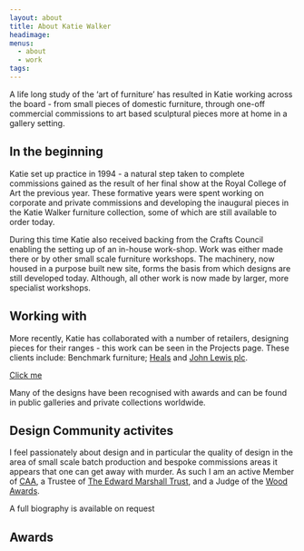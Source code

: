 ```yaml
---
layout: about
title: About Katie Walker
headimage: 
menus: 
  - about
  - work
tags:
---
```




A life long study of the ‘art of furniture’ has resulted in Katie working across the board - from small pieces of domestic furniture, through one-off commercial commissions to art based sculptural pieces more at home in a gallery setting. 

## In the beginning

Katie set up practice in 1994 - a natural step taken to complete commissions gained as the result of her final show at the Royal College of Art the previous year. These formative years were spent working on corporate and private commissions and developing the inaugural pieces in the Katie Walker furniture collection, some of which are still available to order today.

During this time Katie also received backing from the Crafts Council enabling the setting up of an in-house work-shop. Work was either made there or by other small scale furniture workshops. The machinery, now housed in a purpose built new site, forms the basis from which designs are still developed today. Although, all other work is now made by larger, more specialist workshops.

## Working with 

More recently, Katie has collaborated with a number of retailers, designing pieces for their ranges - this work can be seen in the Projects page. These clients include: Benchmark furniture; [Heals](/links/heals.html) and [John Lewis plc](/links/johnlewis.html).
 
<a href="#" id="myA">Click me</a>

Many of the designs have been recognised with awards and can be found in public galleries and private collections worldwide. 


## Design Community activites

I feel passionately about design and in particular the quality of design in the area of small scale batch production and bespoke commissions areas it appears that one can get away with murder. As such I  am an active Member of [CAA](/links/caa.html), a Trustee of [The Edward Marshall Trust](http://edmarshalltrust.org.uk), and a Judge of the [Wood Awards](http://www.woodawards.com).

A full biography is available on request

## Awards

<script>

function sayHello(name){
  alert('Hello ' + name);
  return false;
}

addEventListener(document.getElementById('myA'), 'click', function() { sayHello('matt again'); });


</script>
